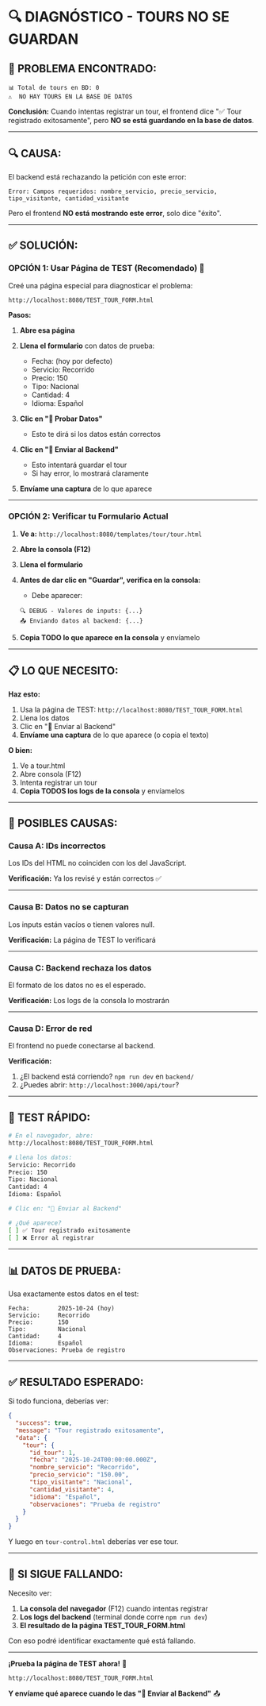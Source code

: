 # 🔍 DIAGNÓSTICO - TOURS NO SE GUARDAN

## 🚨 **PROBLEMA ENCONTRADO:**

```
📊 Total de tours en BD: 0
⚠️  NO HAY TOURS EN LA BASE DE DATOS
```

**Conclusión:** Cuando intentas registrar un tour, el frontend dice "✅ Tour registrado exitosamente", pero **NO se está guardando en la base de datos**.

---

## 🔍 **CAUSA:**

El backend está rechazando la petición con este error:
```
Error: Campos requeridos: nombre_servicio, precio_servicio, tipo_visitante, cantidad_visitante
```

Pero el frontend **NO está mostrando este error**, solo dice "éxito".

---

## ✅ **SOLUCIÓN:**

### **OPCIÓN 1: Usar Página de TEST** (Recomendado) 🧪

Creé una página especial para diagnosticar el problema:

```
http://localhost:8080/TEST_TOUR_FORM.html
```

**Pasos:**

1. **Abre esa página**
2. **Llena el formulario** con datos de prueba:
   - Fecha: (hoy por defecto)
   - Servicio: Recorrido
   - Precio: 150
   - Tipo: Nacional
   - Cantidad: 4
   - Idioma: Español

3. **Clic en "🧪 Probar Datos"**
   - Esto te dirá si los datos están correctos
   
4. **Clic en "🚀 Enviar al Backend"**
   - Esto intentará guardar el tour
   - Si hay error, lo mostrará claramente

5. **Envíame una captura** de lo que aparece

---

### **OPCIÓN 2: Verificar tu Formulario Actual**

1. **Ve a:** `http://localhost:8080/templates/tour/tour.html`

2. **Abre la consola (F12)**

3. **Llena el formulario**

4. **Antes de dar clic en "Guardar", verifica en la consola:**
   - Debe aparecer:
   ```
   🔍 DEBUG - Valores de inputs: {...}
   📤 Enviando datos al backend: {...}
   ```

5. **Copia TODO lo que aparece en la consola** y envíamelo

---

## 📋 **LO QUE NECESITO:**

**Haz esto:**

1. Usa la página de TEST: `http://localhost:8080/TEST_TOUR_FORM.html`
2. Llena los datos
3. Clic en "🚀 Enviar al Backend"
4. **Envíame una captura** de lo que aparece (o copia el texto)

**O bien:**

1. Ve a tour.html
2. Abre consola (F12)
3. Intenta registrar un tour
4. **Copia TODOS los logs de la consola** y envíamelos

---

## 🔧 **POSIBLES CAUSAS:**

### **Causa A: IDs incorrectos**
Los IDs del HTML no coinciden con los del JavaScript.

**Verificación:** Ya los revisé y están correctos ✅

---

### **Causa B: Datos no se capturan**
Los inputs están vacíos o tienen valores null.

**Verificación:** La página de TEST lo verificará

---

### **Causa C: Backend rechaza los datos**
El formato de los datos no es el esperado.

**Verificación:** Los logs de la consola lo mostrarán

---

### **Causa D: Error de red**
El frontend no puede conectarse al backend.

**Verificación:**
1. ¿El backend está corriendo? `npm run dev` en `backend/`
2. ¿Puedes abrir: `http://localhost:3000/api/tour`?

---

## 🧪 **TEST RÁPIDO:**

```bash
# En el navegador, abre:
http://localhost:8080/TEST_TOUR_FORM.html

# Llena los datos:
Servicio: Recorrido
Precio: 150
Tipo: Nacional
Cantidad: 4
Idioma: Español

# Clic en: "🚀 Enviar al Backend"

# ¿Qué aparece?
[ ] ✅ Tour registrado exitosamente
[ ] ❌ Error al registrar
```

---

## 📊 **DATOS DE PRUEBA:**

Usa exactamente estos datos en el test:

```
Fecha:        2025-10-24 (hoy)
Servicio:     Recorrido
Precio:       150
Tipo:         Nacional  
Cantidad:     4
Idioma:       Español
Observaciones: Prueba de registro
```

---

## ✅ **RESULTADO ESPERADO:**

Si todo funciona, deberías ver:

```json
{
  "success": true,
  "message": "Tour registrado exitosamente",
  "data": {
    "tour": {
      "id_tour": 1,
      "fecha": "2025-10-24T00:00:00.000Z",
      "nombre_servicio": "Recorrido",
      "precio_servicio": "150.00",
      "tipo_visitante": "Nacional",
      "cantidad_visitante": 4,
      "idioma": "Español",
      "observaciones": "Prueba de registro"
    }
  }
}
```

Y luego en `tour-control.html` deberías ver ese tour.

---

## 🚨 **SI SIGUE FALLANDO:**

Necesito ver:

1. **La consola del navegador** (F12) cuando intentas registrar
2. **Los logs del backend** (terminal donde corre `npm run dev`)
3. **El resultado de la página TEST_TOUR_FORM.html**

Con eso podré identificar exactamente qué está fallando.

---

**¡Prueba la página de TEST ahora!** 🧪

```
http://localhost:8080/TEST_TOUR_FORM.html
```

**Y envíame qué aparece cuando le das "🚀 Enviar al Backend"** 📤


